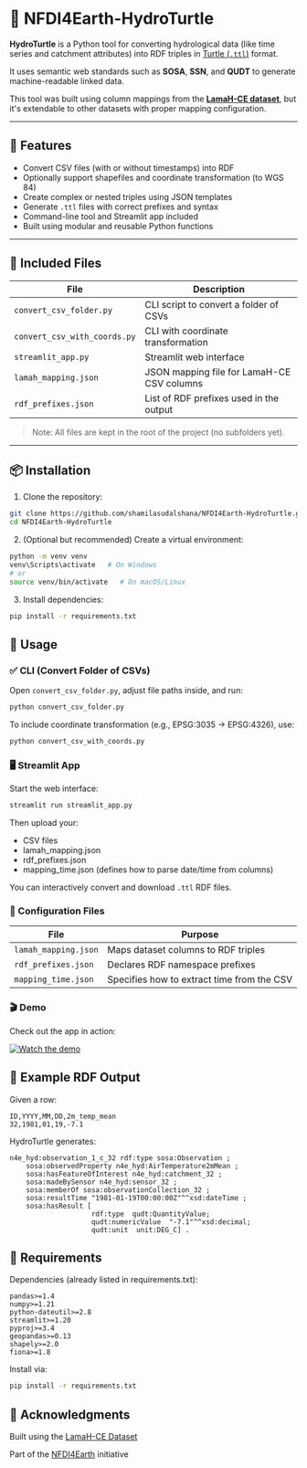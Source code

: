 # 🐢 NFDI4Earth-HydroTurtle

**HydroTurtle** is a Python tool for converting hydrological data (like time series and catchment attributes) into RDF triples in [Turtle (`.ttl`)](https://www.w3.org/TR/turtle/) format.

It uses semantic web standards such as **SOSA**, **SSN**, and **QUDT** to generate machine-readable linked data.

This tool was built using column mappings from the **[LamaH-CE dataset](https://essd.copernicus.org/articles/13/4529/2021/)**, but it's extendable to other datasets with proper mapping configuration.

---

## 🌟 Features

- Convert CSV files (with or without timestamps) into RDF
- Optionally support shapefiles and coordinate transformation (to WGS 84)
- Create complex or nested triples using JSON templates
- Generate `.ttl` files with correct prefixes and syntax
- Command-line tool and Streamlit app included
- Built using modular and reusable Python functions

---

## 🧩 Included Files

| File | Description |
|------|-------------|
| `convert_csv_folder.py` | CLI script to convert a folder of CSVs |
| `convert_csv_with_coords.py` | CLI with coordinate transformation |
| `streamlit_app.py` | Streamlit web interface |
| `lamah_mapping.json` | JSON mapping file for LamaH-CE CSV columns |
| `rdf_prefixes.json` | List of RDF prefixes used in the output |

> Note: All files are kept in the root of the project (no subfolders yet).

---

## 📦 Installation

1. Clone the repository:

```bash
git clone https://github.com/shamilasudalshana/NFDI4Earth-HydroTurtle.git
cd NFDI4Earth-HydroTurtle
```


2. (Optional but recommended) Create a virtual environment:

```bash
python -m venv venv
venv\Scripts\activate   # On Windows
# or
source venv/bin/activate   # On macOS/Linux
```

3. Install dependencies:

```bash
pip install -r requirements.txt
```


## 🚀 Usage
### ✅ CLI (Convert Folder of CSVs)

Open `convert_csv_folder.py`, adjust file paths inside, and run:
```bash
python convert_csv_folder.py
```

To include coordinate transformation (e.g., EPSG:3035 → EPSG:4326), use:
```bash
python convert_csv_with_coords.py
```

### 🖥️ Streamlit App
Start the web interface:
```bash
streamlit run streamlit_app.py
```

Then upload your:
 - CSV files
 - lamah_mapping.json
 - rdf_prefixes.json
 - mapping_time.json (defines how to parse date/time from columns)

You can interactively convert and download `.ttl` RDF files.

### 🧠 Configuration Files

File | Purpose
|------|-------------|
`lamah_mapping.json` | Maps dataset columns to RDF triples
`rdf_prefixes.json` | Declares RDF namespace prefixes
`mapping_time.json` | Specifies how to extract time from the CSV

### 🎬 Demo

Check out the app in action:

[![Watch the demo](https://img.youtube.com/vi/VIDEO_ID/0.jpg)](https://youtu.be/Pv9qUvmHaUU)

## 🧪 Example RDF Output

Given a row:
```csv
ID,YYYY,MM,DD,2m_temp_mean
32,1981,01,19,-7.1
```

HydroTurtle generates:
```turtle
n4e_hyd:observation_1_c_32 rdf:type sosa:Observation ;
	sosa:observedProperty n4e_hyd:AirTemperature2mMean ;
	sosa:hasFeatureOfInterest n4e_hyd:catchment_32 ;
	sosa:madeBySensor n4e_hyd:sensor_32 ;
	sosa:memberOf sosa:observationCollection_32 ;
	sosa:resultTime "1981-01-19T00:00:00Z"^^xsd:dateTime ;
	sosa:hasResult [ 
                    rdf:type  qudt:QuantityValue;
                    qudt:numericValue  "-7.1"^^xsd:decimal;
                    qudt:unit  unit:DEG_C] .
```

## 📄 Requirements
Dependencies (already listed in requirements.txt):
```shell
pandas>=1.4
numpy>=1.21
python-dateutil>=2.8
streamlit>=1.20
pyproj>=3.4
geopandas>=0.13
shapely>=2.0
fiona>=1.8
```
Install via:
```bash
pip install -r requirements.txt
```


## 🙌 Acknowledgments
Built using the [LamaH-CE Dataset](https://essd.copernicus.org/articles/13/4529/2021/) 

Part of the [NFDI4Earth](https://www.nfdi4earth.de/) initiative